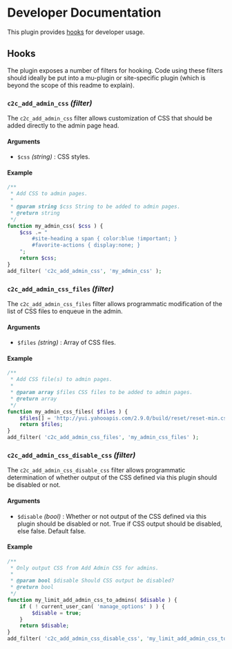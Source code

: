 # Developer Documentation

This plugin provides [hooks](#hooks) for developer usage.

## Hooks

The plugin exposes a number of filters for hooking. Code using these filters should ideally be put into a mu-plugin or site-specific plugin (which is beyond the scope of this readme to explain).

### `c2c_add_admin_css` _(filter)_

The `c2c_add_admin_css` filter allows customization of CSS that should be added directly to the admin page head.

#### Arguments

* `$css` _(string)_ :
CSS styles.

#### Example

```php
/**
 * Add CSS to admin pages.
 *
 * @param string $css String to be added to admin pages.
 * @return string
 */
function my_admin_css( $css ) {
	$css .= "
		#site-heading a span { color:blue !important; }
		#favorite-actions { display:none; }
	";
	return $css;
}
add_filter( 'c2c_add_admin_css', 'my_admin_css' );
```

### `c2c_add_admin_css_files` _(filter)_

The `c2c_add_admin_css_files` filter allows programmatic modification of the list of CSS files to enqueue in the admin.

#### Arguments

* `$files` _(string)_ :
Array of CSS files.

#### Example

```php
/**
 * Add CSS file(s) to admin pages.
 *
 * @param array $files CSS files to be added to admin pages.
 * @return array
 */
function my_admin_css_files( $files ) {
	$files[] = 'http://yui.yahooapis.com/2.9.0/build/reset/reset-min.css';
	return $files;
}
add_filter( 'c2c_add_admin_css_files', 'my_admin_css_files' );
```

### `c2c_add_admin_css_disable_css` _(filter)_

The `c2c_add_admin_css_disable_css` filter allows programmatic determination of whether output of the CSS defined via this plugin should be disabled or not.

#### Arguments

* `$disable` _(bool)_ :
Whether or not output of the CSS defined via this plugin should be disabled or not. True if CSS output should be disabled, else false. Default false.

#### Example

```php
/**
 * Only output CSS from Add Admin CSS for admins.
 *
 * @param bool $disable Should CSS output be disabled?
 * @return bool
 */
function my_limit_add_admin_css_to_admins( $disable ) {
	if ( ! current_user_can( 'manage_options' ) ) {
		$disable = true;
	}
	return $disable;
}
add_filter( 'c2c_add_admin_css_disable_css', 'my_limit_add_admin_css_to_admins' );
```

